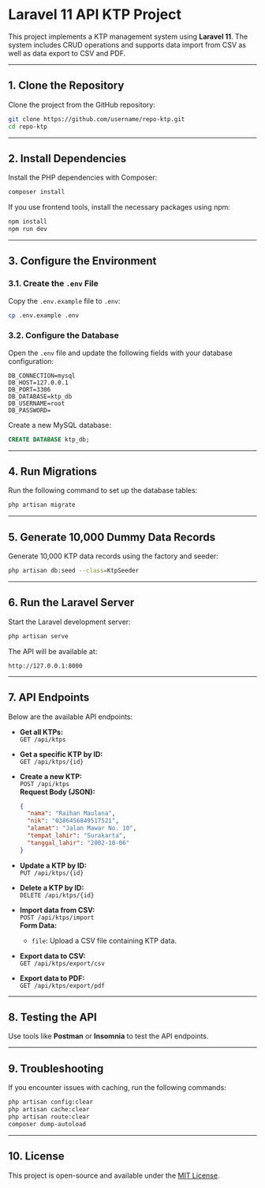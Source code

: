 
# Laravel 11 API KTP Project

This project implements a KTP management system using **Laravel 11**. The system includes CRUD operations and supports data import from CSV as well as data export to CSV and PDF.

---

## 1. Clone the Repository

Clone the project from the GitHub repository:

```bash
git clone https://github.com/username/repo-ktp.git
cd repo-ktp
```

---

## 2. Install Dependencies

Install the PHP dependencies with Composer:

```bash
composer install
```

If you use frontend tools, install the necessary packages using npm:

```bash
npm install
npm run dev
```

---

## 3. Configure the Environment

### 3.1. Create the `.env` File

Copy the `.env.example` file to `.env`:

```bash
cp .env.example .env
```

### 3.2. Configure the Database

Open the `.env` file and update the following fields with your database configuration:

```
DB_CONNECTION=mysql
DB_HOST=127.0.0.1
DB_PORT=3306
DB_DATABASE=ktp_db
DB_USERNAME=root
DB_PASSWORD=
```

Create a new MySQL database:

```sql
CREATE DATABASE ktp_db;
```

---

## 4. Run Migrations

Run the following command to set up the database tables:

```bash
php artisan migrate
```

---

## 5. Generate 10,000 Dummy Data Records

Generate 10,000 KTP data records using the factory and seeder:

```bash
php artisan db:seed --class=KtpSeeder
```

---

## 6. Run the Laravel Server

Start the Laravel development server:

```bash
php artisan serve
```

The API will be available at:

```
http://127.0.0.1:8000
```

---

## 7. API Endpoints

Below are the available API endpoints:

- **Get all KTPs:**  
  `GET /api/ktps`

- **Get a specific KTP by ID:**  
  `GET /api/ktps/{id}`

- **Create a new KTP:**  
  `POST /api/ktps`  
  **Request Body (JSON):**
  ```json
  {
    "nama": "Raihan Maulana",
    "nik": "0386456849517521",
    "alamat": "Jalan Mawar No. 10",
    "tempat_lahir": "Surakarta",
    "tanggal_lahir": "2002-10-06"
  }
  ```

- **Update a KTP by ID:**  
  `PUT /api/ktps/{id}`

- **Delete a KTP by ID:**  
  `DELETE /api/ktps/{id}`

- **Import data from CSV:**  
  `POST /api/ktps/import`  
  **Form Data:**  
  - `file`: Upload a CSV file containing KTP data.

- **Export data to CSV:**  
  `GET /api/ktps/export/csv`

- **Export data to PDF:**  
  `GET /api/ktps/export/pdf`

---

## 8. Testing the API

Use tools like **Postman** or **Insomnia** to test the API endpoints.

---

## 9. Troubleshooting

If you encounter issues with caching, run the following commands:

```bash
php artisan config:clear
php artisan cache:clear
php artisan route:clear
composer dump-autoload
```

---

## 10. License

This project is open-source and available under the [MIT License](https://opensource.org/licenses/MIT).
